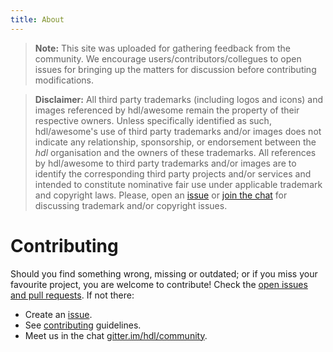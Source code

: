 ```yaml
---
title: About
---
```


> **Note:** This site was uploaded for gathering feedback from the community.
> We encourage users/contributors/collegues to open issues for bringing up the matters for discussion before contributing modifications.

> **Disclaimer:**
> All third party trademarks (including logos and icons) and images referenced by hdl/awesome remain the property of their respective owners.
> Unless specifically identified as such, hdl/awesome's use of third party trademarks and/or images does not indicate any relationship, sponsorship, or endorsement between the *hdl* organisation and the owners of these trademarks.
> All references by hdl/awesome to third party trademarks and/or images are to identify the corresponding third party projects and/or services and intended to constitute nominative fair use under applicable trademark and copyright laws.
> Please, open an [issue](https://github.com/hdl/awesome/issues/new) or [join the chat](https://gitter.im/hdl/community) for discussing trademark and/or copyright issues.

# Contributing

Should you find something wrong, missing or outdated; or if you miss your favourite project, you are welcome to contribute! Check the [open issues and pull requests](https://github.com/hdl/awesome/issues?q=is%3Aopen).
If not there:

- Create an [issue](https://github.com/hdl/awesome/issues/new).
- See [contributing](https://github.com/hdl/awesome/blob/develop/.github/CONTRIBUTING.md) guidelines.
- Meet us in the chat [gitter.im/hdl/community](https://gitter.im/hdl/community).
